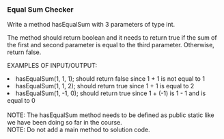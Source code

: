 <h3>Equal Sum Checker</h3>
Write a method hasEqualSum with 3 parameters of type int.

The method should return boolean and it needs to return true if the sum of the first and second parameter is equal to the third parameter. Otherwise, return false.



EXAMPLES OF INPUT/OUTPUT:

<li>hasEqualSum(1, 1, 1);  should return false since 1 + 1 is not equal to 1

<li>hasEqualSum(1, 1, 2);  should return true since 1 + 1 is equal to 2

<li>hasEqualSum(1, -1, 0);  should return true since 1 + (-1) is 1 - 1 and is equal to 0

<br>
<br>
NOTE: The hasEqualSum method  needs to be defined as public static ​like we have been doing so far in the course.<br>
NOTE: Do not add a  main method to solution code.
